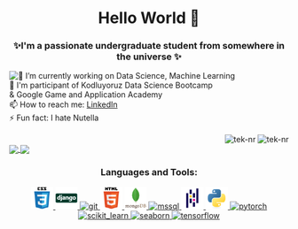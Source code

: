 
<h1 align="center"> Hello World 🌙</h1>
<h3 align="center">✨I'm a passionate undergraduate student from somewhere in the universe ✨</h3>

<!--
**Tek-nr/Tek-nr** is a ✨ _special_ ✨ repository because its `README.md` (this file) appears on your GitHub profile.

Here are some ideas to get you started:-->
<div>
<img align="left" src = "https://c.tenor.com/_ajmqTA0TY4AAAAC/hello-beautiful.gif">

🔭 I’m currently working on Data Science, Machine Learning <br>
👾 I'm participant of Kodluyoruz Data Science Bootcamp <br> & Google Game and Application Academy <br>
📫 How to reach me: <a href="https://www.linkedin.com/in/hilalntek/">LinkedIn</a> <br>
⚡ Fun fact: I hate Nutella <br>
</div>

<div align="right">
<a><img align="center" src="https://github-readme-stats.vercel.app/api?username=Tek-nr&show_icons=true&theme=radical" alt="tek-nr" /></a>
<a><img align="center" src="https://github-readme-streak-stats.herokuapp.com/?user=tek-nr&theme=radical" alt="tek-nr" /></a>
</div>

<a href="https://github.com/Tek-nr/a-life-on-the-street">
  <img align="center" src="https://github-readme-stats.vercel.app/api/pin/?username=Tek-nr&repo=a-life-on-the-street&theme=radical" />
</a>
<a href="https://github.com/Tek-nr/BTSvsALL">
  <img align="center" src="https://github-readme-stats.vercel.app/api/pin/?username=Tek-nr&repo=BTSvsALL&theme=radical" />
</a>


<h3 align="center">Languages and Tools:</h3>
<p align="center"> <a href="https://www.w3schools.com/css/" target="_blank" rel="noreferrer"> <img src="https://raw.githubusercontent.com/devicons/devicon/master/icons/css3/css3-original-wordmark.svg" alt="css3" width="40" height="40"/> </a> <a href="https://www.djangoproject.com/" target="_blank" rel="noreferrer"> <img src="https://raw.githubusercontent.com/devicons/devicon/master/icons/django/django-original.svg" alt="django" width="40" height="40"/> </a> <a href="https://git-scm.com/" target="_blank" rel="noreferrer"> <img src="https://www.vectorlogo.zone/logos/git-scm/git-scm-icon.svg" alt="git" width="40" height="40"/> </a> <a href="https://www.w3.org/html/" target="_blank" rel="noreferrer"> <img src="https://raw.githubusercontent.com/devicons/devicon/master/icons/html5/html5-original-wordmark.svg" alt="html5" width="40" height="40"/> </a> <a href="https://www.mongodb.com/" target="_blank" rel="noreferrer"> <img src="https://raw.githubusercontent.com/devicons/devicon/master/icons/mongodb/mongodb-original-wordmark.svg" alt="mongodb" width="40" height="40"/> </a> <a href="https://www.microsoft.com/en-us/sql-server" target="_blank" rel="noreferrer"> <img src="https://www.svgrepo.com/show/303229/microsoft-sql-server-logo.svg" alt="mssql" width="40" height="40"/> </a> <a href="https://pandas.pydata.org/" target="_blank" rel="noreferrer"> <img src="https://raw.githubusercontent.com/devicons/devicon/2ae2a900d2f041da66e950e4d48052658d850630/icons/pandas/pandas-original.svg" alt="pandas" width="40" height="40"/> </a> <a href="https://www.python.org" target="_blank" rel="noreferrer"> <img src="https://raw.githubusercontent.com/devicons/devicon/master/icons/python/python-original.svg" alt="python" width="40" height="40"/> </a> <a href="https://pytorch.org/" target="_blank" rel="noreferrer"> <img src="https://www.vectorlogo.zone/logos/pytorch/pytorch-icon.svg" alt="pytorch" width="40" height="40"/> </a> <a href="https://scikit-learn.org/" target="_blank" rel="noreferrer"> <img src="https://upload.wikimedia.org/wikipedia/commons/0/05/Scikit_learn_logo_small.svg" alt="scikit_learn" width="40" height="40"/> </a> <a href="https://seaborn.pydata.org/" target="_blank" rel="noreferrer"> <img src="https://seaborn.pydata.org/_images/logo-mark-lightbg.svg" alt="seaborn" width="40" height="40"/> </a> <a href="https://www.tensorflow.org" target="_blank" rel="noreferrer"> <img src="https://www.vectorlogo.zone/logos/tensorflow/tensorflow-icon.svg" alt="tensorflow" width="40" height="40"/> </a> </p>

<!--<p><img align="center" src="https://github-readme-stats.vercel.app/api/top-langs?username=tek-nr&show_icons=true&locale=en&layout=compact" alt="tek-nr" /></p>-->
